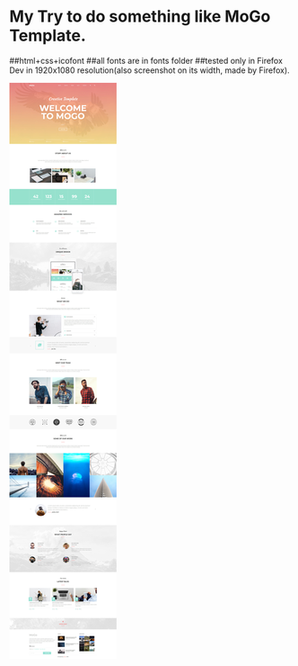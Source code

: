 # My Try to do something like MoGo Template.
##html+css+icofont
##all fonts are in fonts folder
##tested only in Firefox Dev in 1920x1080 resolution(also screenshot on its width, made by Firefox).


![fullpage](/screenshot/fullpage_mogo_template.jpg)
